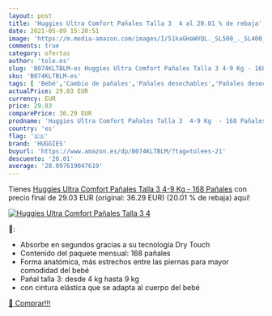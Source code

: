 ```yaml
---
layout: post
title: 'Huggies Ultra Comfort Pañales Talla 3  4 al 20.01 % de rebaja'
date: 2021-05-09 15:20:51
image: 'https://m.media-amazon.com/images/I/51kaGHaWVQL._SL500_._SL400_.jpg'
comments: true
category: ofertas
author: 'tole.es'
slug: 'B074KLTBLM-es Huggies Ultra Comfort Pañales Talla 3 4-9 Kg - 168 Pañales'
sku: 'B074KLTBLM-es'
tags: [ 'Bebé','Cambio de pañales','Pañales desechables','Pañales desechables para bebés','Pañales para bebé','huggies','pañales', ]
actualPrice: 29.03 EUR
currency: EUR
price: 29.03
comparePrice: 36.29 EUR
prodname: 'Huggies Ultra Comfort Pañales Talla 3  4-9 Kg  - 168 Pañales'
country: 'es'
flag: '🇪🇸'
brand: 'HUGGIES'
buyurl: 'https://www.amazon.es/dp/B074KLTBLM/?tag=tolees-21'
descuento: '20.01'
average: '28.097619047619'
---
```


Tienes [Huggies Ultra Comfort Pañales Talla 3  4-9 Kg  - 168 Pañales](https://www.amazon.es/dp/B074KLTBLM/?tag=tolees-21) con precio final de  29.03 EUR (original: 36.29 EUR) (20.01 %  de rebaja) aqui!

[![Huggies Ultra Comfort Pañales Talla 3  4](https://m.media-amazon.com/images/I/51kaGHaWVQL._SL500_._SL400_.jpg)](https://www.amazon.es/dp/B074KLTBLM/?tag=tolees-21)

🔎:

- Absorbe en segundos gracias a su tecnología Dry Touch
- Contenido del paquete mensual: 168 pañales
- Forma anatómica, más estrechos entre las piernas para mayor comodidad del bebé
- Pañal talla 3: desde 4 kg hasta 9 kg
- con cintura elástica que se adapta al cuerpo del bebé

[🛒 Comprar!!!](https://www.amazon.es/dp/B074KLTBLM/?tag=tolees-21)
